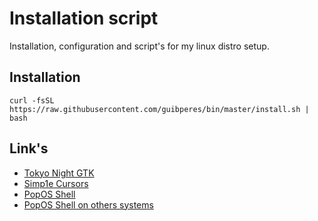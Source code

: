 # Installation script

Installation, configuration and script's for my linux distro setup.

## Installation
```shell
curl -fsSL https://raw.githubusercontent.com/guibperes/bin/master/install.sh | bash
```

## Link's
- [Tokyo Night GTK](https://www.gnome-look.org/p/1681315)
- [Simp1e Cursors](https://www.gnome-look.org/p/1405210)
- [PopOS Shell](https://github.com/pop-os/shell)
- [PopOS Shell on others systems](https://support.system76.com/articles/pop-shell)
